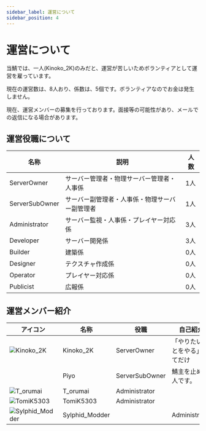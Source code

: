 ```yaml
---
sidebar_label: 運営について
sidebar_position: 4
---
```

# 運営について
当鯖では、一人(Kinoko_2K)のみだと、運営が苦しいためボランティアとして運営を雇っています。

現在の運営数は、8人おり、係数は、5個です。ボランティアなのでお金は発生しません。

現在、運営メンバーの募集を行っております。面接等の可能性があり、メールでの返信になる場合があります。
## 運営役職について
| 名称 | 説明 | 人数 |
| --- | --- | --- |
| ServerOwner | サーバー管理者・物理サーバー管理者・人事係 | 1人 |
| ServerSubOwner | サーバー副管理者・人事係・物理サーバー副管理者 | 1人 |
| Administrator | サーバー監視・人事係・プレイヤー対応係 | 3人 |
| Developer | サーバー開発係 | 3人 |
| Builder | 建築係 | 0人 |
| Designer | テクスチャ作成係 | 0人 |
| Operator | プレイヤー対応係 | 0人 |
| Publicist | 広報係 | 0人 |

## 運営メンバー紹介
| アイコン | 名称 | 役職 | 自己紹介 | その他 |
| --- | --- | --- | --- | --- |
| ![Kinoko_2K](https://minotar.net/helm/Kinoko_2K/128.png) | Kinoko_2K | ServerOwner | 「やりたいことをやる」ってだけ | [Twitter (@kinoko1216)](https://twitter.com/kinoko1216) |
|  | Piyo | ServerSubOwner | 鯖主を止める人です。 | 鯖主の友達 |
| ![T_orumai](https://minotar.net/helm/T_orumai/128.png) | T_orumai | Administrator |  |  |
| ![TomiK5303](https://minotar.net/helm/TomiK5303/128.png) | TomiK5303 | Administrator |  |  |
| ![Sylphid_Modder](https://minotar.net/helm/Sylphid_Modder/128.png) | Sylphid_Modder |  | Administrator | [Twitter (@Sylphid_Modder)](https://twitter.com/Sylphid_Modder) |


